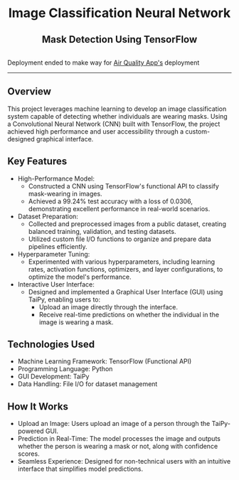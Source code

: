 <center><h1>Image Classification Neural Network</h1></center>
<center><h2>Mask Detection Using TensorFlow</h2></center>

<img src="assets/imgs/incorrect_mask.png" class="img-responsive" alt="">

Deployment ended to make way for [Air Quality App's](https://air-quality-app-wr4z.onrender.com/) deployment

---

## Overview
This project leverages machine learning to develop an image classification system capable of detecting whether individuals are wearing masks. Using a Convolutional Neural Network (CNN) built with TensorFlow, the project achieved high performance and user accessibility through a custom-designed graphical interface.

## Key Features
+ High-Performance Model:
  - Constructed a CNN using TensorFlow's functional API to classify mask-wearing in images.
  - Achieved a 99.24% test accuracy with a loss of 0.0306, demonstrating excellent performance in real-world scenarios.
+ Dataset Preparation:
  - Collected and preprocessed images from a public dataset, creating balanced training, validation, and testing datasets.
  - Utilized custom file I/O functions to organize and prepare data pipelines efficiently.
+ Hyperparameter Tuning:
  - Experimented with various hyperparameters, including learning rates, activation functions, optimizers, and layer configurations, to optimize the model's performance.
+ Interactive User Interface:
  - Designed and implemented a Graphical User Interface (GUI) using TaiPy, enabling users to:
    - Upload an image directly through the interface.
    - Receive real-time predictions on whether the individual in the image is wearing a mask.

## Technologies Used
+ Machine Learning Framework: TensorFlow (Functional API)
+ Programming Language: Python
+ GUI Development: TaiPy
+ Data Handling: File I/O for dataset management
  
## How It Works
+ Upload an Image: Users upload an image of a person through the TaiPy-powered GUI.
+ Prediction in Real-Time: The model processes the image and outputs whether the person is wearing a mask or not, along with confidence scores.
+ Seamless Experience: Designed for non-technical users with an intuitive interface that simplifies model predictions.
